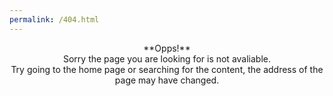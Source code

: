 ```yaml
---
permalink: /404.html
---
```

<center>**Opps!**</center>

<center>Sorry the page you are looking for is not avaliable. </center>

<center>Try going to the home page or searching for the content, the address of the page may have changed.</center>
